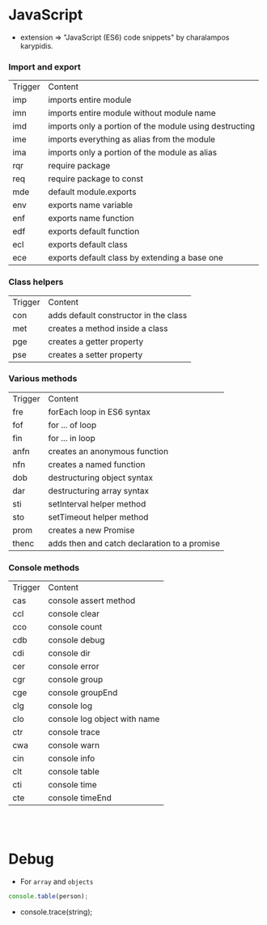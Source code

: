 # JavaScript

* extension => "JavaScript (ES6) code snippets" by charalampos karypidis.

### Import and export
<table>
    <tr>
        <td>Trigger</td>
        <td>Content</td>
    </tr>
    <tr>
        <td>imp</td>
        <td>imports entire module</td>
    </tr>
    <tr>
        <td>imn</td>
        <td>imports entire module without module name</td>
    </tr>
    <tr>
        <td>imd</td>
        <td>imports only a portion of the module using destructing</td>
    </tr>
    <tr>
        <td>ime</td>
        <td>imports everything as alias from the module</td>
    </tr>
    <tr>
        <td>ima</td>
        <td>imports only a portion of the module as alias</td>
    </tr>
    <tr>
        <td>rqr</td>
        <td>require package</td>
    </tr>
    <tr>
        <td>req</td>
        <td>require package to const</td>
    </tr>
    <tr>
        <td>mde</td>
        <td>default module.exports</td>
    </tr>
    <tr>
        <td>env</td>
        <td>exports name variable</td>
    </tr>
    <tr>
        <td>enf</td>
        <td>exports name function</td>
    </tr>
    <tr>
        <td>edf</td>
        <td>exports default function</td>
    </tr>
    <tr>
        <td>ecl</td>
        <td>exports default class</td>
    </tr>
    <tr>
        <td>ece</td>
        <td>exports default class by extending a base one</td>
    </tr>
</table>

### Class helpers
<table>
    <tr>
        <td>Trigger</td>
        <td>Content</td>
    </tr>
    <tr>
        <td>con</td>
        <td>adds default constructor in the class</td>
    </tr>
    <tr>
        <td>met</td>
        <td>creates a method inside a class</td>
    </tr>
    <tr>
        <td>pge</td>
        <td>creates a getter property</td>
    </tr>
    <tr>
        <td>pse</td>
        <td>creates a setter property</td>
    </tr>
</table>

### Various methods
<table>
    <tr>
        <td>Trigger</td>
        <td>Content</td>
    </tr>
    <tr>
        <td>fre</td>
        <td>forEach loop in ES6 syntax</td>
    </tr>
    <tr>
        <td>fof</td>
        <td>for ... of loop</td>
    </tr>
    <tr>
        <td>fin</td>
        <td>for ... in loop</td>
    </tr>
    <tr>
        <td>anfn</td>
        <td>creates an anonymous function</td>
    </tr>
    <tr>
        <td>nfn</td>
        <td>creates a named function</td>
    </tr>
    <tr>
        <td>dob</td>
        <td>destructuring object syntax</td>
    </tr>
    <tr>
        <td>dar</td>
        <td>destructuring array syntax</td>
    </tr>
    <tr>
        <td>sti</td>
        <td>setInterval helper method</td>
    </tr>
    <tr>
        <td>sto</td>
        <td>setTimeout helper method</td>
    </tr>
    <tr>
        <td>prom</td>
        <td>creates a new Promise</td>
    </tr>
    <tr>
        <td>thenc</td>
        <td>adds then and catch declaration to a promise</td>
    </tr>
</table>

### Console methods
<table>
    <tr>
        <td>Trigger</td>
        <td>Content</td>
    </tr>
    <tr>
        <td>cas</td>
        <td>console assert method</td>
    </tr>
    <tr>
        <td>ccl</td>
        <td>console clear</td>
    </tr>
    <tr>
        <td>cco</td>
        <td>console count</td>
    </tr>
    <tr>
        <td>cdb</td>
        <td>console debug</td>
    </tr>
    <tr>
        <td>cdi</td>
        <td>console dir</td>
    </tr>
    <tr>
        <td>cer</td>
        <td>console error</td>
    </tr>
    <tr>
        <td>cgr</td>
        <td>console group</td>
    </tr>
    <tr>
        <td>cge</td>
        <td>console groupEnd</td>
    </tr>
    <tr>
        <td>clg</td>
        <td>console log</td>
    </tr>
    <tr>
        <td>clo</td>
        <td>console log object with name</td>
    </tr>
    <tr>
        <td>ctr</td>
        <td>console trace</td>
    </tr>
    <tr>
        <td>cwa</td>
        <td>console warn</td>
    </tr>
    <tr>
        <td>cin</td>
        <td>console info</td>
    </tr>
    <tr>
        <td>clt</td>
        <td>console table</td>
    </tr>
    <tr>
        <td>cti</td>
        <td>console time</td>
    </tr>
    <tr>
        <td>cte</td>
        <td>console timeEnd</td>
    </tr>
</table>
<br><br>


# Debug
* For `array` and `objects`
```js
console.table(person);
```
* console.trace(string);
